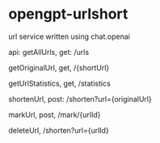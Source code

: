 # opengpt-urlshort

url service written using chat.openai

api:
 getAllUrls, get: /urls
 
 getOriginalUrl, get, /{shortUrl}
 
 getUrlStatistics, get, /statistics
 
 shortenUrl, post: /shorten?url={originalUrl}
 
 markUrl, post, /mark/{urlId}
 
 deleteUrl, /shorten?url={urlId}
